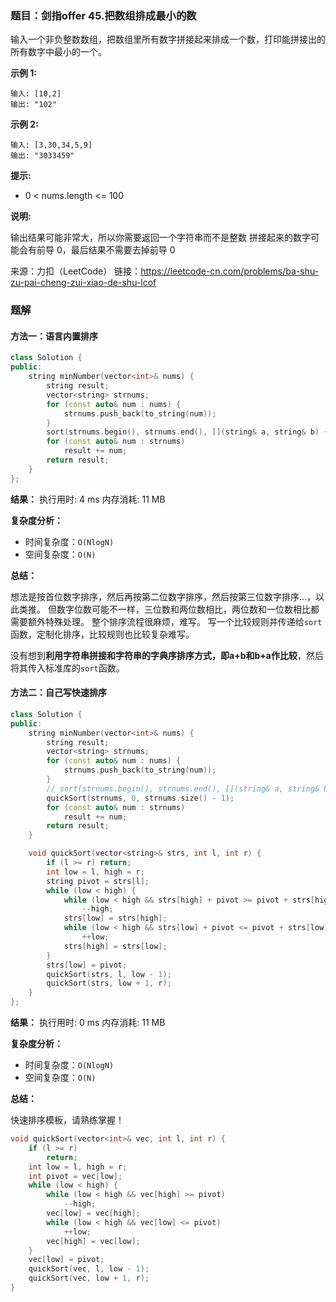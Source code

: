 ### 题目：剑指offer 45.把数组排成最小的数
输入一个非负整数数组，把数组里所有数字拼接起来排成一个数，打印能拼接出的所有数字中最小的一个。

**示例 1:**
```
输入: [10,2]
输出: "102"
```
**示例 2:**
```
输入: [3,30,34,5,9]
输出: "3033459"
```

**提示:**
- 0 < nums.length <= 100

**说明:**

输出结果可能非常大，所以你需要返回一个字符串而不是整数
拼接起来的数字可能会有前导 0，最后结果不需要去掉前导 0

来源：力扣（LeetCode）
链接：https://leetcode-cn.com/problems/ba-shu-zu-pai-cheng-zui-xiao-de-shu-lcof


### 题解
#### 方法一：语言内置排序 
```C++
class Solution {
public:
    string minNumber(vector<int>& nums) {
        string result;
        vector<string> strnums;
        for (const auto& num : nums) {
            strnums.push_back(to_string(num));
        }
        sort(strnums.begin(), strnums.end(), [](string& a, string& b) {return a + b < b + a; });
        for (const auto& num : strnums)
            result += num;
        return result;
    }
};
```
**结果：** 执行用时: 4 ms            内存消耗: 11 MB

**复杂度分析：**
- 时间复杂度：`O(NlogN)`
- 空间复杂度：`O(N)`

**总结：**

想法是按首位数字排序，然后再按第二位数字排序，然后按第三位数字排序...，以此类推。
但数字位数可能不一样，三位数和两位数相比，两位数和一位数相比都需要额外特殊处理。
整个排序流程很麻烦，难写。
写一个比较规则并传递给`sort`函数，定制化排序，比较规则也比较复杂难写。

没有想到**利用字符串拼接和字符串的字典序排序方式，即a+b和b+a作比较**，然后将其传入标准库的`sort`函数。


#### 方法二：自己写快速排序 
```C++
class Solution {
public:
    string minNumber(vector<int>& nums) {
        string result;
        vector<string> strnums;
        for (const auto& num : nums) {
            strnums.push_back(to_string(num));
        }
        // sort(strnums.begin(), strnums.end(), [](string& a, string& b) {return a + b < b + a; });
        quickSort(strnums, 0, strnums.size() - 1);
        for (const auto& num : strnums)
            result += num;
        return result;
    }

    void quickSort(vector<string>& strs, int l, int r) {
        if (l >= r) return;
        int low = l, high = r;
        string pivot = strs[l];
        while (low < high) {
            while (low < high && strs[high] + pivot >= pivot + strs[high]) 
                --high;
            strs[low] = strs[high];
            while (low < high && strs[low] + pivot <= pivot + strs[low]) 
                ++low;
            strs[high] = strs[low];
        }
        strs[low] = pivot;
        quickSort(strs, l, low - 1);
        quickSort(strs, low + 1, r);
    }
};
```
**结果：** 执行用时: 0 ms            内存消耗: 11 MB

**复杂度分析：**
- 时间复杂度：`O(NlogN)`
- 空间复杂度：`O(N)`


**总结：**

快速排序模板，请熟练掌握！
```C++
void quickSort(vector<int>& vec, int l, int r) {
    if (l >= r)
        return;
    int low = l, high = r;
    int pivot = vec[low];
    while (low < high) {
        while (low < high && vec[high] >= pivot)
            --high;
        vec[low] = vec[high];
        while (low < high && vec[low] <= pivot)
            ++low;
        vec[high] = vec[low];
    }
    vec[low] = pivot;
    quickSort(vec, l, low - 1);
    quickSort(vec, low + 1, r);
}
```
